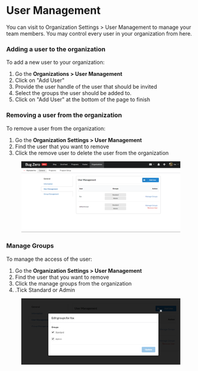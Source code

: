 # User Management

You can visit to Organization Settings > User Management to manage your team members. You may control every user in your organization from here.

### Adding a user to the organization <a href="#adding-a-user-to-the-organization" id="adding-a-user-to-the-organization"></a>

To add a new user to your organization:

1. Go the **Organizations > User Management**
2. Click on "Add User"
3. Provide the user handle of the user that should be invited
4. Select the groups the user should be added to.&#x20;
5. Click on "Add User" at the bottom of the page to finish

### Removing a user from the organization <a href="#removing-a-user-from-the-organization" id="removing-a-user-from-the-organization"></a>

To remove a user from the organization:

1. Go the **Organization Settings > User Management**
2. Find the user that you want to remove
3. Click the remove user to delete the user from the organization

<figure><img src="../.gitbook/assets/image (1).png" alt=""><figcaption></figcaption></figure>

### Manage Groups

To manage the access of the user:

1. Go the **Organization Settings > User Management**
2. Find the user that you want to remove
3. Click the manage groups from the organization
4. .Tick Standard or Admin

<figure><img src="../.gitbook/assets/image (9).png" alt=""><figcaption></figcaption></figure>
